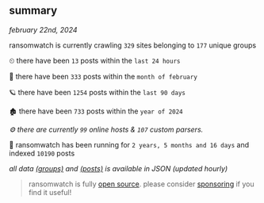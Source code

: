
## summary
_february 22nd, 2024_

ransomwatch is currently crawling `329` sites belonging to `177` unique groups

⏲ there have been `13` posts within the `last 24 hours`

🦈 there have been `333` posts within the `month of february`

🪐 there have been `1254` posts within the `last 90 days`

🏚 there have been `733` posts within the `year of 2024`

_⚙️ there are currently `99` online hosts & `107` custom parsers._

🦕 ransomwatch has been running for `2 years, 5 months and 16 days` and indexed `10190` posts

_all data  [(groups)](http://ransomwhat.telemetry.ltd/groups) and [(posts)](http://ransomwhat.telemetry.ltd/posts) is available in JSON (updated hourly)_

> ransomwatch is fully [open source](https://github.com/joshhighet/ransomwatch#ransomwatch--). please consider [sponsoring](https://github.com/sponsors/joshhighet) if you find it useful!
